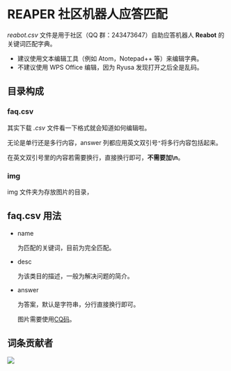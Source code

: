 # REAPER 社区机器人应答匹配

*reabot.csv* 文件是用于社区（QQ 群：243473647）自助应答机器人 **Reabot** 的关键词匹配字典。

- 建议使用文本编辑工具（例如 Atom，Notepad++ 等）来编辑字典。
- 不建议使用 WPS Office 编辑，因为 Ryusa 发现打开之后全是乱码。

## 目录构成

### faq.csv

其实下载 *.csv* 文件看一下格式就会知道如何编辑啦。

无论是单行还是多行内容，answer 列都应用英文双引号`"`将多行内容包括起来。

在英文双引号里的内容若需要换行，直接换行即可，**不需要加\n**。

### img

img 文件夹为存放图片的目录，

## faq.csv 用法

- name

  为匹配的关键词，目前为完全匹配。

- desc

  为该类目的描述，一般为解决问题的简介。

- answer

  为答案，默认是字符串，分行直接换行即可。

  图片需要使用[CQ码](https://docs.nonebot.dev/glossary.html#cq-%E7%A0%81)。

## 词条贡献者

<a href="https://github.com/REAPER-CN/reabot.REAPER-CN/graphs/contributors">
  <img src="https://contrib.rocks/image?repo=REAPER-CN/reabot.REAPER-CN" />
</a>